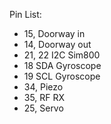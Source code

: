 Pin List:
 -  15, Doorway in
 -  14, Doorway out
 -  21, 22 I2C Sim800
 -  18 SDA Gyroscope
 -  19 SCL Gyroscope
 -  34, Piezo
 -  35, RF RX
 -  25, Servo 
